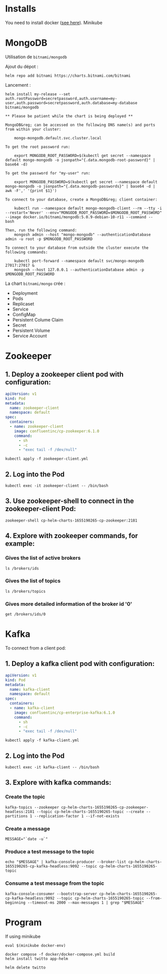 # Installs

You need to install docker ([see here](https://docs.docker.com/get-docker/)).
Minikube

# MongoDB

Utilisation de `bitnami/mongodb`

Ajout du dépot :
```
helm repo add bitnami https://charts.bitnami.com/bitnami
```

Lancement :
```
helm install my-release --set auth.rootPassword=secretpassword,auth.username=my-user,auth.password=secretpassword,auth.database=my-database bitnami/mongodb
```
```
** Please be patient while the chart is being deployed **

MongoDB&reg; can be accessed on the following DNS name(s) and ports from within your cluster:

    mongo-mongodb.default.svc.cluster.local

To get the root password run:

    export MONGODB_ROOT_PASSWORD=$(kubectl get secret --namespace default mongo-mongodb -o jsonpath="{.data.mongodb-root-password}" | base64 -d)

To get the password for "my-user" run:

    export MONGODB_PASSWORD=$(kubectl get secret --namespace default mongo-mongodb -o jsonpath="{.data.mongodb-passwords}" | base64 -d | awk -F',' '{print $1}')

To connect to your database, create a MongoDB&reg; client container:

    kubectl run --namespace default mongo-mongodb-client --rm --tty -i --restart='Never' --env="MONGODB_ROOT_PASSWORD=$MONGODB_ROOT_PASSWORD" --image docker.io/bitnami/mongodb:5.0.9-debian-10-r11 --command -- bash

Then, run the following command:
    mongosh admin --host "mongo-mongodb" --authenticationDatabase admin -u root -p $MONGODB_ROOT_PASSWORD

To connect to your database from outside the cluster execute the following commands:

    kubectl port-forward --namespace default svc/mongo-mongodb 27017:27017 &
    mongosh --host 127.0.0.1 --authenticationDatabase admin -p $MONGODB_ROOT_PASSWORD
```

La chart `bitnami/mongo` crée :
 - Deployment
 - Pods
 - Replicaset
 - Service
 - ConfigMap
 - Persistent Colume Claim
 - Secret
 - Persistent Volume
 - Service Account

# Zookeeper

## 1. Deploy a zookeeper client pod with configuration:

```yaml
apiVersion: v1
kind: Pod
metadata:
  name: zookeeper-client
  namespace: default
spec:
  containers:
  - name: zookeeper-client
    image: confluentinc/cp-zookeeper:6.1.0
    command:
      - sh
      - -c
      - "exec tail -f /dev/null"
```
```
kubectl apply -f zookeeper-client.yml
```

## 2. Log into the Pod

```
kubectl exec -it zookeeper-client -- /bin/bash
```

## 3. Use zookeeper-shell to connect in the zookeeper-client Pod:

```
zookeeper-shell cp-helm-charts-1655190265-cp-zookeeper:2181
```

## 4. Explore with zookeeper commands, for example:

### Gives the list of active brokers

```
ls /brokers/ids
```

### Gives the list of topics

```
ls /brokers/topics
```

### Gives more detailed information of the broker id '0'

```
get /brokers/ids/0
```

# Kafka

To connect from a client pod:

## 1. Deploy a kafka client pod with configuration:

```yaml
apiVersion: v1
kind: Pod
metadata:
  name: kafka-client
  namespace: default
spec:
  containers:
  - name: kafka-client
    image: confluentinc/cp-enterprise-kafka:6.1.0
    command:
      - sh
      - -c
      - "exec tail -f /dev/null"
```
```
kubectl apply -f kafka-client.yml
```

## 2. Log into the Pod

```
kubectl exec -it kafka-client -- /bin/bash
```

## 3. Explore with kafka commands:

### Create the topic
```
kafka-topics --zookeeper cp-helm-charts-1655190265-cp-zookeeper-headless:2181 --topic cp-helm-charts-1655190265-topic --create --partitions 1 --replication-factor 1 --if-not-exists
```

### Create a message
```
MESSAGE="`date -u`"
```

### Produce a test message to the topic
```
echo "$MESSAGE" | kafka-console-producer --broker-list cp-helm-charts-1655190265-cp-kafka-headless:9092 --topic cp-helm-charts-1655190265-topic
```

### Consume a test message from the topic
```
kafka-console-consumer --bootstrap-server cp-helm-charts-1655190265-cp-kafka-headless:9092 --topic cp-helm-charts-1655190265-topic --from-beginning --timeout-ms 2000 --max-messages 1 | grep "$MESSAGE"
```

# Program

If using minikube
```
eval $(minikube docker-env)
```

```
docker compose -f docker/docker-compose.yml build
helm install twitto app-helm
```

```
helm delete twitto
```
<!-- 
# MongoDB

## Deploy operator

```
helm install helm-charts/charts/community-operator --generate-names
```

## 1. Deploy client Pod with configuration

```yaml
apiVersion: v1
kind: Pod
metadata:
  name: mongo-client
  namespace: default
spec:
  containers:
  - name: mongo-client
    image: mongo
    command:
      - sh
      - -c
      - "exec tail -f /dev/null"
    resources:
      limits:
        memory: 512Mi
        cpu: "1"
      requests:
        memory: 256Mi
        cpu: "0.2"
```
```
kubectl apply -f mongo-client.yml
```

## Connect to database

```
MONGO_URI="$(mkctl get mdbc example-mongodb -o jsonpath='{.status.mongoUri}')"
kubectl exec -it mongo-client -- mongosh mongodb://my-user:secretpassword@example-mongodb-0.example-mongodb-svc.default.svc.cluster.local:27017,example-mongodb-1.example-mongodb-svc.default.svc.cluster.local:27017,example-mongodb-2.example-mongodb-svc.default.svc.cluster.local:27017
```

```
Role,RoleBinding,CustomResourceDefinition,ServiceAccount
```


```
mkctl apply -f https://raw.githubusercontent.com/mongodb/mongodb-kubernetes-operator/master/config/crd/bases/mongodbcommunity.mongodb.com_mongodbcommunity.yaml
``` -->